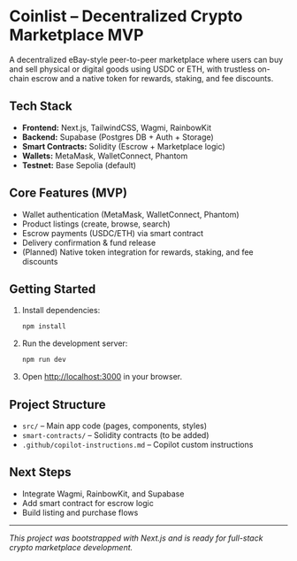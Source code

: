 # Coinlist – Decentralized Crypto Marketplace MVP

A decentralized eBay-style peer-to-peer marketplace where users can buy and sell physical or digital goods using USDC or ETH, with trustless on-chain escrow and a native token for rewards, staking, and fee discounts.

## Tech Stack
- **Frontend:** Next.js, TailwindCSS, Wagmi, RainbowKit
- **Backend:** Supabase (Postgres DB + Auth + Storage)
- **Smart Contracts:** Solidity (Escrow + Marketplace logic)
- **Wallets:** MetaMask, WalletConnect, Phantom
- **Testnet:** Base Sepolia (default)

## Core Features (MVP)
- Wallet authentication (MetaMask, WalletConnect, Phantom)
- Product listings (create, browse, search)
- Escrow payments (USDC/ETH) via smart contract
- Delivery confirmation & fund release
- (Planned) Native token integration for rewards, staking, and fee discounts

## Getting Started

1. Install dependencies:
   ```bash
   npm install
   ```
2. Run the development server:
   ```bash
   npm run dev
   ```
3. Open [http://localhost:3000](http://localhost:3000) in your browser.

## Project Structure
- `src/` – Main app code (pages, components, styles)
- `smart-contracts/` – Solidity contracts (to be added)
- `.github/copilot-instructions.md` – Copilot custom instructions

## Next Steps
- Integrate Wagmi, RainbowKit, and Supabase
- Add smart contract for escrow logic
- Build listing and purchase flows

---

_This project was bootstrapped with Next.js and is ready for full-stack crypto marketplace development._
